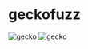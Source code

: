 # geckofuzz

![gecko](https://github.com/Gecko-Security/geckofuzz/assets/22000925/3a0b6e9b-32f1-45a5-acf8-f802cffe4906)
![gecko](https://github.com/Gecko-Security/geckofuzz/assets/22000925/3a0b6e9b-32f1-45a5-acf8-f802cffe4906)
